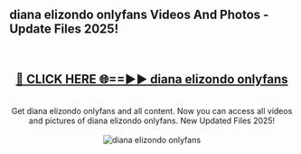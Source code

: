 <h2>diana elizondo onlyfans Videos And Photos - Update Files 2025!</h2>
<br>
<div align="center">
<h2><a href="https://linkcuts.com/hfmhzwbr" rel="nofollow">🔴 CLICK HERE 🌐==►► diana elizondo onlyfans</a></h2>
<br>
Get diana elizondo onlyfans and all content. Now you can access all videos and pictures of diana elizondo onlyfans. New Updated Files 2025!
<br>
<br>
<a href="https://linkcuts.com/hfmhzwbr" rel="nofollow" data-target="animated-image.originalLink"><img src="https://i.ibb.co.com/WyWwxjT/player-gif2.gif" alt="diana elizondo onlyfans" style="max-width: 100%; display: inline-block;" data-target="animated-image.originalImage"></a>
</div>
<br>